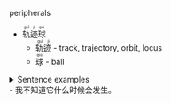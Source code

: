 
peripherals

- <ruby>轨迹球<rt>guǐ jì qiú</rt></ruby>
	- <ruby>轨迹<rt>guǐ jì</rt></ruby> - track, trajectory, orbit, locus  
	- <ruby>球<rt>qiú</rt> - ball

<details><summary>Sentence examples</summary>
- 如果你的桌面空间不大，那么轨迹球可能比鼠标更方便
- "你更喜欢轨迹球还是鼠标？"
</details>
-
我不知道它什么时候会发生。

